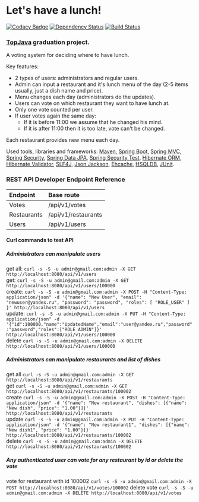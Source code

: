 # Let's have a lunch!

[![Codacy Badge](https://api.codacy.com/project/badge/Grade/8a7ef2521d7d43d98e4f8fb1a6783853)](https://www.codacy.com/app/gml-jackson/LetsHaveALunch?utm_source=github.com&amp;utm_medium=referral&amp;utm_content=jacksn/LetsHaveALunch&amp;utm_campaign=Badge_Grade)
[![Dependency Status](https://dependencyci.com/github/jacksn/LetsHaveALunch/badge)](https://dependencyci.com/github/jacksn/LetsHaveALunch)
[![Build Status](https://travis-ci.org/jacksn/LetsHaveALunch.svg?branch=master)](https://travis-ci.org/jacksn/LetsHaveALunch)

### <a href="http://javawebinar.ru/topjava/">TopJava</a> graduation project.

A voting system for deciding where to have lunch.

Key features:
 * 2 types of users: administrators and regular users.
 * Admin can input a restaurant and it's lunch menu of the day (2-5 items usually, just a dish name and price).
 * Menu changes each day (administrators do the updates).
 * Users can vote on which restaurant they want to have lunch at.
 * Only one vote counted per user.
 * If user votes again the same day:
    - If it is before 11:00 we assume that he changed his mind.
    - If it is after 11:00 then it is too late, vote can't be changed.

Each restaurant provides new menu each day.

Used tools, libraries and frameworks:
 <a href="http://maven.apache.org/">Maven</a>,
 <a href="http://projects.spring.io/spring-boot/">Spring Boot</a>,
 <a href="http://docs.spring.io/spring/docs/current/spring-framework-reference/html/mvc.html">Spring MVC</a>,
 <a href="http://projects.spring.io/spring-security/">Spring Security</a>,
 <a href="http://projects.spring.io/spring-data-jpa/">Spring Data JPA</a>,
 <a href="http://spring.io/blog/2014/05/07/preview-spring-security-test-method-security">Spring Security Test</a>,
 <a href="http://hibernate.org/orm/">Hibernate ORM</a>,
 <a href="http://hibernate.org/validator/">Hibernate Validator</a>,
 <a href="http://www.slf4j.org/">SLF4J</a>,
 <a href="https://github.com/FasterXML/jackson">Json Jackson</a>,
 <a href="http://ehcache.org">Ehcache</a>,
 <a href="http://hsqldb.org//">HSQLDB</a>,
 <a href="http://junit.org/">JUnit</a>.

### REST API Developer Endpoint Reference
| Endpoint    |     Base route      |
|:----------- |:------------------- |
| Votes       | /api/v1/votes       |
| Restaurants | /api/v1/restaurants |
| Users       | /api/v1/users       |

#### Curl commands to test API
##### Administrators can manipulate users
get all: `curl -s -S -u admin@gmail.com:admin -X GET http://localhost:8080/api/v1/users`  
get: `curl -s -S -u admin@gmail.com:admin -X GET http://localhost:8080/api/v1/users/100000`  
create: `curl -s -S -u admin@gmail.com:admin -X POST -H "Content-Type: application/json" -d '{"name": "New User", "email": "newuser@yandex.ru", "password": "password", "roles": [ "ROLE_USER" ] }' http://localhost:8080/api/v1/users`  
update: `curl -s -S -u admin@gmail.com:admin -X PUT -H "Content-Type: application/json" -d '{"id":100000,"name":"UpdatedName","email":"user@yandex.ru","password":"password","roles":["ROLE_ADMIN"]}' http://localhost:8080/api/v1/users/100000`  
delete  `curl -s -S -u admin@gmail.com:admin -X DELETE http://localhost:8080/api/v1/users/100000`  

##### Administrators can manipulate restaurants and list of dishes
get all `curl -s -S -u admin@gmail.com:admin -X GET http://localhost:8080/api/v1/restaurants`  
get     `curl -s -S -u admin@gmail.com:admin -X GET http://localhost:8080/api/v1/restaurants/100002`  
create  `curl -s -S -u admin@gmail.com:admin -X POST -H "Content-Type: application/json" -d '{"name": "New restaurant", "dishes": [{"name": "New dish", "price": "1.00"}]}' http://localhost:8080/api/v1/restaurants`  
update  `curl -s -S -u admin@gmail.com:admin -X PUT -H "Content-Type: application/json" -d '{"name": "New restaurant1", "dishes": [{"name": "New dish1", "price": "1.00"}]}' http://localhost:8080/api/v1/restaurants/100002`  
delete  `curl -s -S -u admin@gmail.com:admin -X DELETE http://localhost:8080/api/v1/restaurants/100002`

##### Any authenticated user can vote for any restaurant by id or delete the vote
vote for restaurant with id 100002 `curl -s -S -u admin@gmail.com:admin -X POST http://localhost:8080/api/v1/votes/100002`
delete vote `curl -s -S -u admin@gmail.com:admin -X DELETE http://localhost:8080/api/v1/votes`
